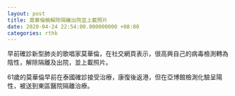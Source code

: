 ```yaml
---
layout: post
title: 莫華倫稱解除隔離出院並上載照片
date: 2020-04-24 22:54:00.000000000 +08:00
categories: rthk
---
```


早前確診新型肺炎的歌唱家莫華倫，在社交網頁表示，很高興自己的病毒檢測轉為陰性，解除隔離及出院，並上載照片。

61歲的莫華倫早前在泰國確診接受治療，康復後返港，但在亞博館檢測化驗呈陽性，被送到東區醫院隔離治療。
